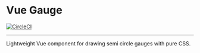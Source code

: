# Vue Gauge
[![CircleCI](https://circleci.com/gh/DrDreave/vue-gauge.svg?style=svg)](https://circleci.com/gh/DrDreave/vue-gauge)

----

Lightweight Vue component for drawing semi circle gauges with pure CSS.

